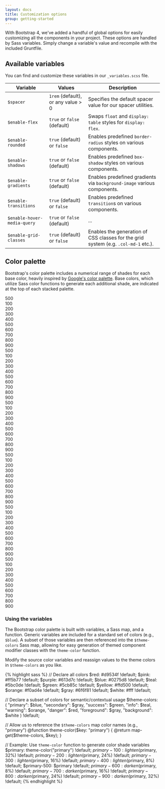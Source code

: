 ```yaml
---
layout: docs
title: Customization options
group: getting-started
---
```


With Bootstrap 4, we've added a handful of global options for easily customizing all the components in your project. These options are handled by Sass variables. Simply change a variable's value and recompile with the included Gruntfile.

## Available variables

You can find and customize these variables in our `_variables.scss` file.

| Variable                    | Values                             | Description                                                             |
| --------------------------- | ---------------------------------- | ----------------------------------------------------------------------- |
| `$spacer`                   | `1rem` (default), or any value > 0 | Specifies the default spacer value for our spacer utilities.            |
| `$enable-flex`              | `true` or `false` (default)        | Swaps `float` and `display: table` styles for `display: flex`.          |
| `$enable-rounded`           | `true` (default) or `false`        | Enables predefined `border-radius` styles on various components.        |
| `$enable-shadows`           | `true` or `false` (default)        | Enables predefined `box-shadow` styles on various components.           |
| `$enable-gradients`         | `true` or `false` (default)        | Enables predefined gradients via `background-image` various components. |
| `$enable-transitions`       | `true` (default) or `false`        | Enables predefined `transition`s on various components. |
| `$enable-hover-media-query` | `true` or `false` (default)        | ... |
| `$enable-grid-classes`      | `true` (default) or `false`        | Enables the generation of CSS classes for the grid system (e.g. `.col-md-1` etc.). |

## Color palette

Bootstrap's color palette includes a numerical range of shades for each base color, heavily inspired by [Google's color palette](https://www.google.com/design/spec/style/color.html#color-color-palette). Base colors, which utilize Sass color functions to generate each additional shade, are indicated at the top of each stacked palette.

<div class="row">
  <div class="col-sm-6 col-md-4 color-palette">
    <div class="color-slab color-slab-base foreground-500">500</div>
    <div class="color-slab foreground-100">100</div>
    <div class="color-slab foreground-200">200</div>
    <div class="color-slab foreground-300">300</div>
    <div class="color-slab foreground-400">400</div>
    <div class="color-slab foreground-500">500</div>
    <div class="color-slab foreground-600">600</div>
    <div class="color-slab foreground-700">700</div>
    <div class="color-slab foreground-800">800</div>
    <div class="color-slab foreground-900">900</div>
  </div>
  <div class="col-sm-6 col-md-4 color-palette">
    <div class="color-slab color-slab-base primary-500">
      500
    </div>
    <div class="color-slab primary-100">100</div>
    <div class="color-slab primary-200">200</div>
    <div class="color-slab primary-300">300</div>
    <div class="color-slab primary-400">400</div>
    <div class="color-slab primary-500">500</div>
    <div class="color-slab primary-600">600</div>
    <div class="color-slab primary-700">700</div>
    <div class="color-slab primary-800">800</div>
    <div class="color-slab primary-900">900</div>
  </div>
  <div class="col-sm-6 col-md-4 color-palette">
    <div class="color-slab color-slab-base success-500">500</div>
    <div class="color-slab success-100">100</div>
    <div class="color-slab success-200">200</div>
    <div class="color-slab success-300">300</div>
    <div class="color-slab success-400">400</div>
    <div class="color-slab success-500">500</div>
    <div class="color-slab success-600">600</div>
    <div class="color-slab success-700">700</div>
    <div class="color-slab success-800">800</div>
    <div class="color-slab success-900">900</div>
  </div>
  <div class="col-sm-6 col-md-4 color-palette">
    <div class="color-slab color-slab-base info-500">500</div>
    <div class="color-slab info-100">100</div>
    <div class="color-slab info-200">200</div>
    <div class="color-slab info-300">300</div>
    <div class="color-slab info-400">400</div>
    <div class="color-slab info-500">500</div>
    <div class="color-slab info-600">600</div>
    <div class="color-slab info-700">700</div>
    <div class="color-slab info-800">800</div>
    <div class="color-slab info-900">900</div>
  </div>
  <div class="col-sm-6 col-md-4 color-palette">
    <div class="color-slab color-slab-base warning-500">500</div>
    <div class="color-slab warning-100">100</div>
    <div class="color-slab warning-200">200</div>
    <div class="color-slab warning-300">300</div>
    <div class="color-slab warning-400">400</div>
    <div class="color-slab warning-500">500</div>
    <div class="color-slab warning-600">600</div>
    <div class="color-slab warning-700">700</div>
    <div class="color-slab warning-800">800</div>
    <div class="color-slab warning-900">900</div>
  </div>
  <div class="col-sm-6 col-md-4 color-palette">
    <div class="color-slab color-slab-base danger-500">500</div>
    <div class="color-slab danger-100">100</div>
    <div class="color-slab danger-200">200</div>
    <div class="color-slab danger-300">300</div>
    <div class="color-slab danger-400">400</div>
    <div class="color-slab danger-500">500</div>
    <div class="color-slab danger-600">600</div>
    <div class="color-slab danger-700">700</div>
    <div class="color-slab danger-800">800</div>
    <div class="color-slab danger-900">900</div>
  </div>
</div>

### Using the variables

The Bootstrap color palette is built with variables, a Sass map, and a function. Generic variables are included for a standard set of colors (e.g., `$blue`). A subset of those variables are then referenced into the `$theme-colors` Sass map, allowing for easy generation of themed component modifier classes with the `theme-color` function.

Modify the source color variables and reassign values to the theme colors in `$theme-colors` as you like.

{% highlight sass %}
// Declare all colors
$red: #d9534f !default;
$pink: #ff5b77 !default;
$purple: #613d7c !default;
$blue: #0275d8 !default;
$teal: #5bc0de !default;
$green: #5cb85c !default;
$yellow: #ffd500 !default;
$orange: #f0ad4e !default;
$gray: #6f6f81 !default;
$white: #fff !default;

// Declare a subset of colors for semantic/contextual usage
$theme-colors: (
  "primary": $blue,
  "secondary": $gray,
  "success": $green,
  "info": $teal,
  "warning": $orange,
  "danger": $red,
  "foreground": $gray,
  "background": $white
) !default;

// Allow us to reference the `$theme-colors` map color names (e.g., "primary")
@function theme-color($key: "primary") {
  @return map-get($theme-colors, $key);
}

// Example: Use `theme-color` function to generate color shade variables
$primary: theme-color("primary") !default;
$primary-100: lighten($primary, 32%) !default;
$primary-200: lighten($primary, 24%) !default;
$primary-300: lighten($primary, 16%) !default;
$primary-400: lighten($primary, 8%) !default;
$primary-500: $primary !default;
$primary-600: darken($primary, 8%) !default;
$primary-700: darken($primary, 16%) !default;
$primary-800: darken($primary, 24%) !default;
$primary-900: darken($primary, 32%) !default;
{% endhighlight %}
